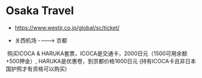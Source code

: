 # Osaka Travel

+ https://www.westjr.co.jp/global/sc/ticket/

- 关西机场 ----> 京都
  
  购买ICOCA & HARUKA套票，ICOCA是交通卡，2000日元（1500可用余额+500押金）, HARUKA是优惠卷，到京都价格1600日元
  (持有ICOCA卡且非日本国护照才有资格可以购买)
